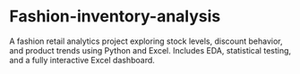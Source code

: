 # Fashion-inventory-analysis
A fashion retail analytics project exploring stock levels, discount behavior, and product trends using Python and Excel. Includes EDA, statistical testing, and a fully interactive Excel dashboard.
